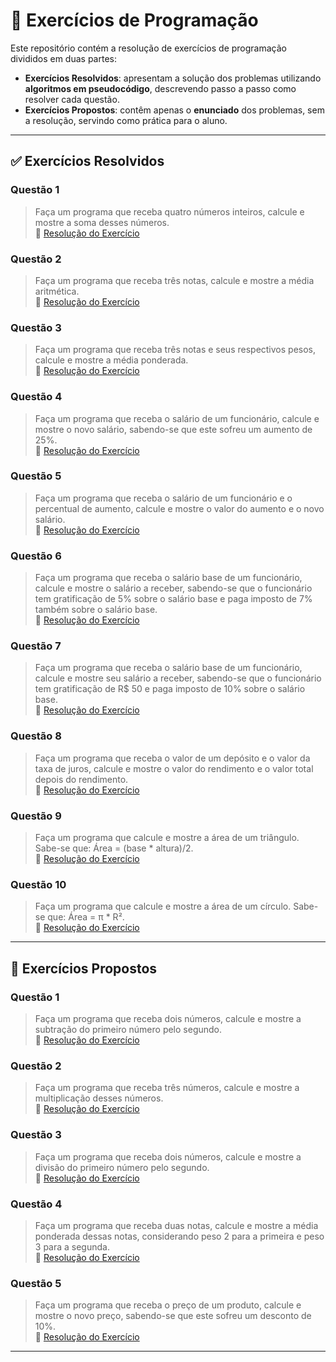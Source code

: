 # 📘 Exercícios de Programação

Este repositório contém a resolução de exercícios de programação divididos em duas partes:  

- **Exercícios Resolvidos**: apresentam a solução dos problemas utilizando **algoritmos em pseudocódigo**, descrevendo passo a passo como resolver cada questão.  
- **Exercícios Propostos**: contêm apenas o **enunciado** dos problemas, sem a resolução, servindo como prática para o aluno.  

---

## ✅ Exercícios Resolvidos

### Questão 1
> Faça um programa que receba quatro números inteiros, calcule e mostre a soma desses números.  
🔗 [Resolução do Exercício](https://github.com/colarin/POO-2025.2-T1P4/blob/main/Lista-01/exercicios-resolvidos/Q01/src/br/edu/principal/Principal.java)

### Questão 2
> Faça um programa que receba três notas, calcule e mostre a média aritmética.  
🔗 [Resolução do Exercício](https://github.com/colarin/POO-2025.2-T1P4/blob/main/Lista-01/exercicios-resolvidos/Q02/src/br/edu/principal/principal.java)

### Questão 3
> Faça um programa que receba três notas e seus respectivos pesos, calcule e mostre a média ponderada.  
🔗 [Resolução do Exercício](https://github.com/colarin/POO-2025.2-T1P4/blob/main/Lista-01/exercicios-resolvidos/Q03/src/br/edu/principal/Principal.java)

### Questão 4
> Faça um programa que receba o salário de um funcionário, calcule e mostre o novo salário, sabendo-se que este sofreu um aumento de 25%.  
🔗 [Resolução do Exercício](https://github.com/colarin/POO-2025.2-T1P4/blob/main/Lista-01/exercicios-resolvidos/Q04/src/br/edu/principal/Principal.java)

### Questão 5
> Faça um programa que receba o salário de um funcionário e o percentual de aumento, calcule e mostre o valor do aumento e o novo salário.  
🔗 [Resolução do Exercício](https://github.com/colarin/POO-2025.2-T1P4/blob/main/Lista-01/exercicios-resolvidos/Q05/src/br/edu/principal/Principal.java)

### Questão 6
> Faça um programa que receba o salário base de um funcionário, calcule e mostre o salário a receber, sabendo-se que o funcionário tem gratificação de 5% sobre o salário base e paga imposto de 7% também sobre o salário base.  
🔗 [Resolução do Exercício](https://github.com/colarin/POO-2025.2-TIP4/blob/main/Lista-01/Exercicios-Resolvidos/Q06/src/br/edu/principal/Principal.java)

### Questão 7
> Faça um programa que receba o salário base de um funcionário, calcule e mostre seu salário a receber, sabendo-se que o funcionário tem gratificação de R$ 50 e paga imposto de 10% sobre o salário base.  
🔗 [Resolução do Exercício](https://github.com/colarin/POO-2025.2-TIP4/blob/main/Lista-01/Exercicios-Resolvidos/Q07/src/br/edu/principal/Principal.java)

### Questão 8
> Faça um programa que receba o valor de um depósito e o valor da taxa de juros, calcule e mostre o valor do rendimento e o valor total depois do rendimento.  
🔗 [Resolução do Exercício](https://github.com/colarin/POO-2025.2-TIP4/blob/main/Lista-01/Exercicios-Resolvidos/Q08/src/br/edu/principal/Principal.java)

### Questão 9
> Faça um programa que calcule e mostre a área de um triângulo. Sabe-se que: Área = (base * altura)/2.  
🔗 [Resolução do Exercício](https://github.com/colarin/POO-2025.2-TIP4/blob/main/Lista-01/Exercicios-Resolvidos/Q09/src/br/edu/principal/Principal.java)

### Questão 10
> Faça um programa que calcule e mostre a área de um círculo. Sabe-se que: Área = π * R².  
🔗 [Resolução do Exercício](https://github.com/colarin/POO-2025.2-TIP4/blob/main/Lista-01/Exercicios-Resolvidos/Q10/src/br/edu/principal/Principal.java)

---

## 📌 Exercícios Propostos

### Questão 1
> Faça um programa que receba dois números, calcule e mostre a subtração do primeiro número pelo segundo.  
🔗 [Resolução do Exercício](https://github.com/SatiroDev/POO-2025.2-TIP4/blob/main/Lista-01/Exercicios-Propostos/Q01/src/br/edu/principal/Principal.java)

### Questão 2
> Faça um programa que receba três números, calcule e mostre a multiplicação desses números.  
🔗 [Resolução do Exercício](https://github.com/SatiroDev/POO-2025.2-TIP4/blob/main/Lista-01/Exercicios-Propostos/Q02/src/br/edu/principal/Principal.java)

### Questão 3
> Faça um programa que receba dois números, calcule e mostre a divisão do primeiro número pelo segundo.  
🔗 [Resolução do Exercício](https://github.com/SatiroDev/POO-2025.2-TIP4/blob/main/Lista-01/Exercicios-Propostos/Q03/src/br/edu/principal/Principal.java)

### Questão 4
> Faça um programa que receba duas notas, calcule e mostre a média ponderada dessas notas, considerando peso 2 para a primeira e peso 3 para a segunda.  
🔗 [Resolução do Exercício](https://github.com/SatiroDev/POO-2025.2-TIP4/blob/main/Lista-01/Exercicios-Propostos/Q04/src/br/edu/principal/Principal.java)

### Questão 5
> Faça um programa que receba o preço de um produto, calcule e mostre o novo preço, sabendo-se que este sofreu um desconto de 10%.  
🔗 [Resolução do Exercício](https://github.com/SatiroDev/POO-2025.2-TIP4/blob/main/Lista-01/Exercicios-Propostos/Q05/src/br/edu/principal/Principal.java)

---

